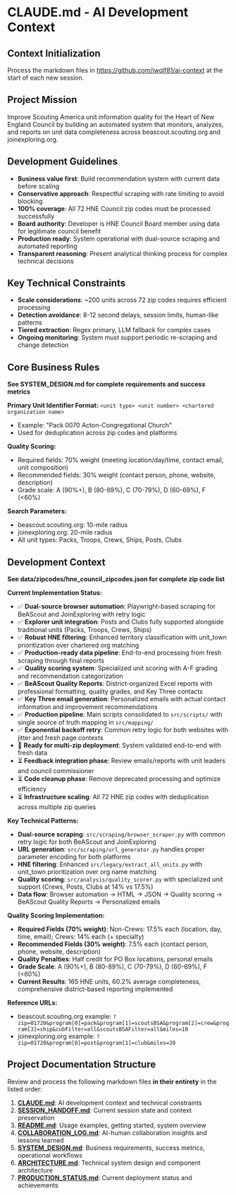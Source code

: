 # CLAUDE.md - AI Development Context

## Context Initialization
Process the markdown files in https://github.com/iwolf81/ai-context at the start of each new session.

## Project Mission
Improve Scouting America unit information quality for the Heart of New England Council by building an automated system that monitors, analyzes, and reports on unit data completeness across beascout.scouting.org and joinexploring.org.

## Development Guidelines
- **Business value first**: Build recommendation system with current data before scaling
- **Conservative approach**: Respectful scraping with rate limiting to avoid blocking
- **100% coverage**: All 72 HNE Council zip codes must be processed successfully  
- **Board authority**: Developer is HNE Council Board member using data for legitimate council benefit
- **Production ready**: System operational with dual-source scraping and automated reporting
- **Transparent reasoning**: Present analytical thinking process for complex technical decisions

## Key Technical Constraints
- **Scale considerations**: ~200 units across 72 zip codes requires efficient processing
- **Detection avoidance**: 8-12 second delays, session limits, human-like patterns
- **Tiered extraction**: Regex primary, LLM fallback for complex cases
- **Ongoing monitoring**: System must support periodic re-scraping and change detection

## Core Business Rules
**See SYSTEM_DESIGN.md for complete requirements and success metrics**

**Primary Unit Identifier Format:** `<unit type> <unit number> <chartered organization name>`
- Example: "Pack 0070 Acton-Congregational Church" 
- Used for deduplication across zip codes and platforms

**Quality Scoring:**
- Required fields: 70% weight (meeting location/day/time, contact email, unit composition)
- Recommended fields: 30% weight (contact person, phone, website, description)
- Grade scale: A (90%+), B (80-89%), C (70-79%), D (60-69%), F (<60%)

**Search Parameters:**
- beascout.scouting.org: 10-mile radius
- joinexploring.org: 20-mile radius  
- All unit types: Packs, Troops, Crews, Ships, Posts, Clubs
 
## Development Context
**See data/zipcodes/hne_council_zipcodes.json for complete zip code list**

**Current Implementation Status:**
- ✅ **Dual-source browser automation**: Playwright-based scraping for BeAScout and JoinExploring with retry logic
- ✅ **Explorer unit integration**: Posts and Clubs fully supported alongside traditional units (Packs, Troops, Crews, Ships)
- ✅ **Robust HNE filtering**: Enhanced territory classification with unit_town prioritization over chartered org matching
- ✅ **Production-ready data pipeline**: End-to-end processing from fresh scraping through final reports
- ✅ **Quality scoring system**: Specialized unit scoring with A-F grading and recommendation categorization
- ✅ **BeAScout Quality Reports**: District-organized Excel reports with professional formatting, quality grades, and Key Three contacts
- ✅ **Key Three email generation**: Personalized emails with actual contact information and improvement recommendations
- ✅ **Production pipeline**: Main scripts consolidated to `src/scripts/` with single source of truth mapping in `src/mapping/`
- ✅ **Exponential backoff retry**: Common retry logic for both websites with jitter and fresh page contexts
- 🎯 **Ready for multi-zip deployment**: System validated end-to-end with fresh data
- ⏳ **Feedback integration phase**: Review emails/reports with unit leaders and council commissioner
- ⏳ **Code cleanup phase**: Remove deprecated processing and optimize efficiency
- ⏳ **Infrastructure scaling**: All 72 HNE zip codes with deduplication across multiple zip queries

**Key Technical Patterns:**
- **Dual-source scraping**: `src/scraping/browser_scraper.py` with common retry logic for both BeAScout and JoinExploring
- **URL generation**: `src/scraping/url_generator.py` handles proper parameter encoding for both platforms
- **HNE filtering**: Enhanced `src/legacy/extract_all_units.py` with unit_town prioritization over org name matching
- **Quality scoring**: `src/analysis/quality_scorer.py` with specialized unit support (Crews, Posts, Clubs at 14% vs 17.5%)
- **Data flow**: Browser automation → HTML → JSON → Quality scoring → BeAScout Quality Reports → Personalized emails

**Quality Scoring Implementation:**
- **Required Fields (70% weight)**: Non-Crews: 17.5% each (location, day, time, email); Crews: 14% each (+ specialty)
- **Recommended Fields (30% weight)**: 7.5% each (contact person, phone, website, description)
- **Quality Penalties**: Half credit for PO Box locations, personal emails
- **Grade Scale**: A (90%+), B (80-89%), C (70-79%), D (60-69%), F (<60%)
- **Current Results**: 165 HNE units, 60.2% average completeness, comprehensive district-based reporting implemented

**Reference URLs:**
- beascout.scouting.org example: `?zip=01720&program[0]=pack&program[1]=scoutsBSA&program[2]=crew&program[3]=ship&cubFilter=all&scoutsBSAFilter=all&miles=10`
- joinexploring.org example: `?zip=01720&program[0]=post&program[1]=club&miles=20`

## Project Documentation Structure
Review and process the following markdown files **in their entirety** in the listed order:
1. **[CLAUDE.md](CLAUDE.md)**: AI development context and technical constraints
1. **[SESSION_HANDOFF.md](SESSION_HANDOFF.md)**: Current session state and context preservation
1. **[README.md](README.md)**: Usage examples, getting started, system overview
1. **[COLLABORATION_LOG.md](COLLABORATION_LOG.md)**: AI-human collaboration insights and lessons learned
1. **[SYSTEM_DESIGN.md](SYSTEM_DESIGN.md)**: Business requirements, success metrics, operational workflows
1. **[ARCHITECTURE.md](ARCHITECTURE.md)**: Technical system design and component architecture
1. **[PRODUCTION_STATUS.md](PRODUCTION_STATUS.md)**: Current deployment status and achievements

